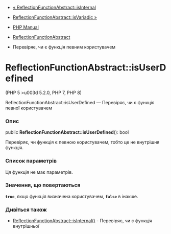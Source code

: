 - [«
ReflectionFunctionAbstract::isInternal](reflectionfunctionabstract.isinternal.md)
- [ReflectionFunctionAbstract::isVariadic
»](reflectionfunctionabstract.isvariadic.md)

- [PHP Manual](index.md)
- [ReflectionFunctionAbstract](class.reflectionfunctionabstract.md)
- Перевіряє, чи є функція певним користувачем

# ReflectionFunctionAbstract::isUserDefined

(PHP 5 \>u003d 5.2.0, PHP 7, PHP 8)

ReflectionFunctionAbstract::isUserDefined — Перевіряє, чи є
функція певної користувачем

### Опис

public **ReflectionFunctionAbstract::isUserDefined**(): bool

Перевіряє, чи функція є певною користувачем, тобто це
не внутрішня функція.

### Список параметрів

Ця функція не має параметрів.

### Значення, що повертаються

**`true`**, якщо функція визначена користувачем, **`false`** в
інакше.

### Дивіться також

- [ReflectionFunctionAbstract::isInternal()](reflectionfunctionabstract.isinternal.md) -
Перевіряє, чи є функція внутрішньої
